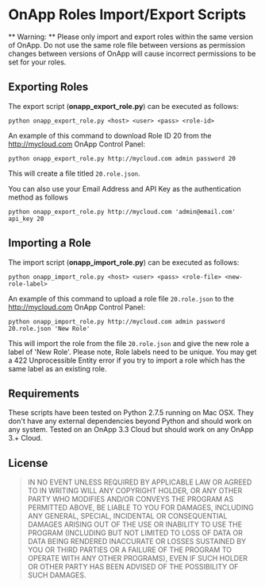 # OnApp Roles Import/Export Scripts

** Warning: ** Please only import and export roles within the same version of OnApp. Do not use the same role file between versions as permission changes between versions of OnApp will cause incorrect permissions to be set for your roles. 

## Exporting Roles

The export script (**onapp_export_role.py**) can be executed as follows:

    python onapp_export_role.py <host> <user> <pass> <role-id>

An example of this command to download Role ID 20 from the http://mycloud.com OnApp Control Panel:

    python onapp_export_role.py http://mycloud.com admin password 20
    
This will create a file titled `20.role.json`. 

You can also use your Email Address and API Key as the authentication method as follows

    python onapp_export_role.py http://mycloud.com 'admin@email.com' api_key 20

## Importing a Role

The import script (**onapp_import_role.py**) can be executed as follows:

    python onapp_import_role.py <host> <user> <pass> <role-file> <new-role-label>

An example of this command to upload a role file `20.role.json` to the  http://mycloud.com OnApp Control Panel:

    python onapp_import_role.py http://mycloud.com admin password 20.role.json 'New Role'
    
This will import the role from the file `20.role.json` and give the new role a label of 'New Role'. Please note, Role labels need to be unique. You may get a 422 Unprocessible Entity error if you try to import a role which has the same label as an existing role.

## Requirements

These scripts have been tested on Python 2.7.5 running on Mac OSX. They don't have any external dependencies beyond Python and should work on any system. Tested on an OnApp 3.3 Cloud but should work on any OnApp 3.+ Cloud.

## License

> IN NO EVENT UNLESS REQUIRED BY APPLICABLE LAW OR AGREED TO IN WRITING WILL ANY COPYRIGHT HOLDER, OR ANY OTHER PARTY WHO MODIFIES AND/OR CONVEYS THE PROGRAM AS PERMITTED ABOVE, BE LIABLE TO YOU FOR DAMAGES, INCLUDING ANY GENERAL, SPECIAL, INCIDENTAL OR CONSEQUENTIAL DAMAGES ARISING OUT OF THE USE OR INABILITY TO USE THE PROGRAM (INCLUDING BUT NOT LIMITED TO LOSS OF DATA OR DATA BEING RENDERED INACCURATE OR LOSSES SUSTAINED BY YOU OR THIRD PARTIES OR A FAILURE OF THE PROGRAM TO OPERATE WITH ANY OTHER PROGRAMS), EVEN IF SUCH HOLDER OR OTHER PARTY HAS BEEN ADVISED OF THE POSSIBILITY OF SUCH DAMAGES.
